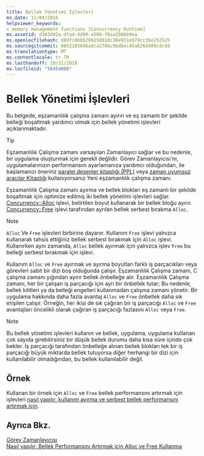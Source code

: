 ```yaml
---
title: Bellek Yönetimi İşlevleri
ms.date: 11/04/2016
helpviewer_keywords:
- memory management functions [Concurrency Runtime]
ms.assetid: d303dd2a-dfa4-4d90-a508-f6aa290bb9ea
ms.openlocfilehash: d8dfc8bbb200258818c38e931e978cc3be292525
ms.sourcegitcommit: 6052185696adca270bc9bdbec45a626dd89cdcdd
ms.translationtype: MT
ms.contentlocale: tr-TR
ms.lasthandoff: 10/31/2018
ms.locfileid: "50454088"
---
```

# <a name="memory-management-functions"></a>Bellek Yönetimi İşlevleri

Bu belgede, eşzamanlılık çalışma zamanı ayırın ve eş zamanlı bir şekilde belleği boşaltmak yardımcı olmak için bellek yönetimi işlevleri açıklanmaktadır.

> [!TIP]
>  Eşzamanlılık Çalışma zamanı varsayılan Zamanlayıcı sağlar ve bu nedenle, bir uygulama oluşturmak için gerekli değildir. Görev Zamanlayıcısı'nı, uygulamalarınızın performansını ayarlamanıza yardımcı olduğundan, ile başlamanızı öneririz [paralel desenler kitaplığı (PPL)](../../parallel/concrt/parallel-patterns-library-ppl.md) veya [zaman uyumsuz aracılar Kitaplığı](../../parallel/concrt/asynchronous-agents-library.md) kullanıyorsanız Yeni eşzamanlılık çalışma zamanı.

Eşzamanlılık Çalışma zamanı ayırma ve bellek blokları eş zamanlı bir şekilde boşaltmak için optimize edilmiş iki bellek yönetimi işlevleri sağlar. [Concurrency::Alloc](reference/concurrency-namespace-functions.md#alloc) işlevi, belirtilen boyut kullanarak bir bellek bloğu ayırır. [Concurrency::Free](reference/concurrency-namespace-functions.md#free) işlevi tarafından ayrılan bellek serbest bırakma `Alloc`.

> [!NOTE]
>  `Alloc` Ve `Free` işlevleri birbirine dayanır. Kullanım `Free` işlevi yalnızca kullanarak tahsis ettiğiniz bellek serbest bırakmak için `Alloc` işlevi. Kullanırken aynı zamanda, `Alloc` bellek ayırmak için yalnızca işlev `Free` bu belleği serbest bırakmak için işlevi.

Kullanım `Alloc` ve `Free` ayırmak ve ayırma boyutları farklı iş parçacıkları veya görevleri sabit bir dizi boş olduğunda çalışır. Eşzamanlılık Çalışma zamanı, C çalışma zamanı yığından ayırır bellek önbelleğe alır. Eşzamanlılık Çalışma zamanı, her bir çalışan iş parçacığı için ayrı bir önbellek tutar; Bu nedenle, bellek kilitleri ya da belleği engelleri kullanmadan çalışma zamanı yönetir. Bir uygulama hakkında daha fazla avantaj `Alloc` ve `Free` önbellek daha sık erişilen çalışır. Örneğin, her ikisi de sık çağıran bir iş parçacığı `Alloc` ve `Free` avantajları öncelikli olarak çağıran iş parçacığı fazlasını `Alloc` veya `Free`.

> [!NOTE]
>  Bu bellek yönetimi işlevleri kullanın ve bellek, uygulama, uygulama kullanan çok sayıda girebilirsiniz bir düşük bellek durumu daha kısa süre içinde çok bekler. İş parçacığı tarafından önbelleğe alınan bellek blokları tek bir iş parçacığı büyük miktarda bellek tutuyorsa diğer herhangi bir dizi için kullanılabilir olmadığından, bu bellek kullanılabilir değil.

## <a name="example"></a>Örnek

Kullanan bir örnek için `Alloc` ve `Free` bellek performansını artırmak için işlevleri [nasıl yapılır: kullanım ayırma ve serbest bellek performansını artırmak için](../../parallel/concrt/how-to-use-alloc-and-free-to-improve-memory-performance.md).

## <a name="see-also"></a>Ayrıca Bkz.

[Görev Zamanlayıcısı](../../parallel/concrt/task-scheduler-concurrency-runtime.md)<br/>
[Nasıl yapılır: Bellek Performansını Artırmak için Alloc ve Free Kullanma](../../parallel/concrt/how-to-use-alloc-and-free-to-improve-memory-performance.md)

